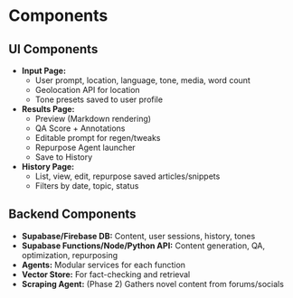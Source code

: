 # Components

## UI Components
- **Input Page:**
  - User prompt, location, language, tone, media, word count
  - Geolocation API for location
  - Tone presets saved to user profile
- **Results Page:**
  - Preview (Markdown rendering)
  - QA Score + Annotations
  - Editable prompt for regen/tweaks
  - Repurpose Agent launcher
  - Save to History
- **History Page:**
  - List, view, edit, repurpose saved articles/snippets
  - Filters by date, topic, status

## Backend Components
- **Supabase/Firebase DB:** Content, user sessions, history, tones
- **Supabase Functions/Node/Python API:** Content generation, QA, optimization, repurposing
- **Agents:** Modular services for each function
- **Vector Store:** For fact-checking and retrieval
- **Scraping Agent:** (Phase 2) Gathers novel content from forums/socials
